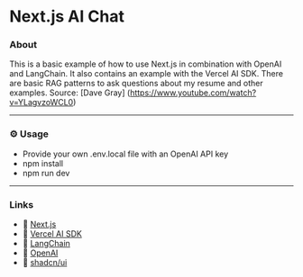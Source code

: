 # Next.js AI Chat

### About

This is a basic example of how to use Next.js in combination with OpenAI and LangChain. It also contains an example with the Vercel AI SDK.
There are basic RAG patterns to ask questions about my resume and other examples.
Source: [Dave Gray] (https://www.youtube.com/watch?v=YLagvzoWCL0)

---

### ⚙ Usage

- Provide your own .env.local file with an OpenAI API key
- npm install
- npm run dev

---

### Links

- 🔗 [Next.js](https://nextjs.org/)
- 🔗 [Vercel AI SDK](https://sdk.vercel.ai/docs)
- 🔗 [LangChain](https://js.langchain.com/docs/use_cases/question_answering/quickstart)
- 🔗 [OpenAI](https://openai.com/)
- 🔗 [shadcn/ui](https://ui.shadcn.com/)